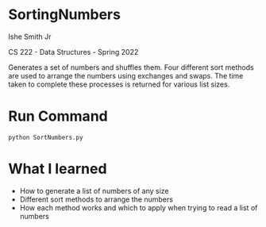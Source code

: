 # SortingNumbers
Ishe Smith Jr

CS 222 - Data Structures - Spring 2022

Generates a set of numbers and shuffles them. Four different sort methods are used to arrange the numbers using exchanges and swaps. The time taken to complete these processes is returned for various list sizes.

# Run Command
```python SortNumbers.py```

# What I learned 
- How to generate a list of numbers of any size
- Different sort methods to arrange the numbers
- How each method works and which to apply when trying to read a list of numbers
